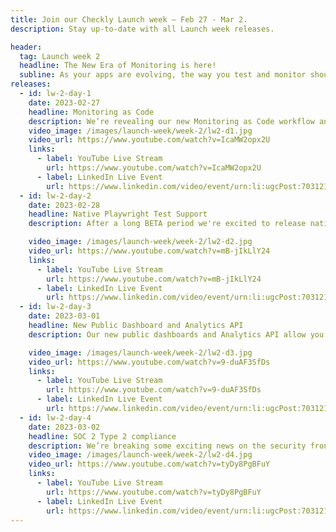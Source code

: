 ```yaml
---
title: Join our Checkly Launch week — Feb 27 - Mar 2.
description: Stay up-to-date with all Launch week releases.

header:
  tag: Launch week 2
  headline: The New Era of Monitoring is here!
  subline: As your apps are evolving, the way you test and monitor should also!
releases:
  - id: lw-2-day-1
    date: 2023-02-27
    headline: Monitoring as Code
    description: We’re revealing our new Monitoring as Code workflow and the CLI that enables you to define, test and deploy your entire monitoring setup.
    video_image: /images/launch-week/week-2/lw2-d1.jpg
    video_url: https://www.youtube.com/watch?v=IcaMW2opx2U
    links:
      - label: YouTube Live Stream
        url: https://www.youtube.com/watch?v=IcaMW2opx2U
      - label: LinkedIn Live Event
        url: https://www.linkedin.com/video/event/urn:li:ugcPost:7031214818841784321/
  - id: lw-2-day-2
    date: 2023-02-28
    headline: Native Playwright Test Support
    description: After a long BETA period we're excited to release native Playwright Test support into general availability!

    video_image: /images/launch-week/week-2/lw2-d2.jpg
    video_url: https://www.youtube.com/watch?v=mB-jIkLlY24
    links:
      - label: YouTube Live Stream
        url: https://www.youtube.com/watch?v=mB-jIkLlY24
      - label: LinkedIn Live Event
        url: https://www.linkedin.com/video/event/urn:li:ugcPost:7031216445183152129/
  - id: lw-2-day-3
    date: 2023-03-01
    headline: New Public Dashboard and Analytics API
    description: Our new public dashboards and Analytics API allow you to have all your monitoring at your service and build with maximum transparency.

    video_image: /images/launch-week/week-2/lw2-d3.jpg
    video_url: https://www.youtube.com/watch?v=9-duAF3SfDs
    links:
      - label: YouTube Live Stream
        url: https://www.youtube.com/watch?v=9-duAF3SfDs
      - label: LinkedIn Live Event
        url: https://www.linkedin.com/video/event/urn:li:ugcPost:7031217396619038720/
  - id: lw-2-day-4
    date: 2023-03-02
    headline: SOC 2 Type 2 compliance
    description: We’re breaking some exciting news on the security front for Checkly, focused on SOC II Type 2 compliance.
    video_image: /images/launch-week/week-2/lw2-d4.jpg
    video_url: https://www.youtube.com/watch?v=tyDy8PgBFuY
    links:
      - label: YouTube Live Stream
        url: https://www.youtube.com/watch?v=tyDy8PgBFuY
      - label: LinkedIn Live Event
        url: https://www.linkedin.com/video/event/urn:li:ugcPost:7031218394313981952/
---
```

